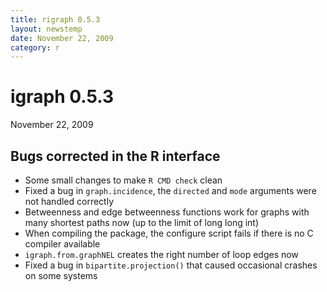 ```yaml
---
title: rigraph 0.5.3
layout: newstemp
date: November 22, 2009
category: r
---
```


igraph 0.5.3
============

November 22, 2009

Bugs corrected in the R interface
---------------------------------

- Some small changes to make `R CMD check` clean
- Fixed a bug in `graph.incidence`, the `directed` and `mode` arguments 
  were not handled correctly
- Betweenness and edge betweenness functions work for graphs with
  many shortest paths now (up to the limit of long long int)
- When compiling the package, the configure script fails if there is
  no C compiler available
- `igraph.from.graphNEL` creates the right number of loop edges now
- Fixed a bug in `bipartite.projection()` that caused occasional crashes 
  on some systems
